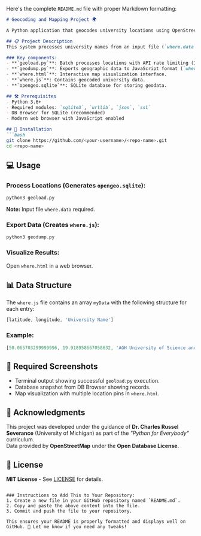 Here's the complete `README.md` file with proper Markdown formatting:  

```markdown
# Geocoding and Mapping Project 🌍

A Python application that geocodes university locations using OpenStreetMap's Nominatim API and visualizes them on an interactive map.

## 📋 Project Description
This system processes university names from an input file (`where.data`), retrieves geographic coordinates via the OpenStreetMap Nominatim API, and stores results in a SQLite database. The data is then exported to a JavaScript file (`where.js`) and visualized using OpenStreetMap with OpenLayers.

### Key components:
- **`geoload.py`**: Batch processes locations with API rate limiting (1 request/sec).
- **`geodump.py`**: Exports geographic data to JavaScript format (`where.js`).
- **`where.html`**: Interactive map visualization interface.
- **`where.js`**: Contains geocoded university data.
- **`opengeo.sqlite`**: SQLite database for storing geodata.

## 🛠️ Prerequisites
- Python 3.6+
- Required modules: `sqlite3`, `urllib`, `json`, `ssl`
- DB Browser for SQLite (recommended)
- Modern web browser with JavaScript enabled

## 🚀 Installation
```bash
git clone https://github.com/<your-username>/<repo-name>.git
cd <repo-name>
```

## 💻 Usage

### Process Locations (Generates `opengeo.sqlite`):
```bash
python3 geoload.py
```
**Note:** Input file `where.data` required.

### Export Data (Creates `where.js`):
```bash
python3 geodump.py
```

### Visualize Results:
Open `where.html` in a web browser.

## 📊 Data Structure
The `where.js` file contains an array `myData` with the following structure for each entry:

```javascript
[latitude, longitude, 'University Name']
```

### Example:
```javascript
[50.065703299999996, 19.918958667058632, 'AGH University of Science and Technology']
```

## 📸 Required Screenshots
- Terminal output showing successful `geoload.py` execution.
- Database snapshot from DB Browser showing records.
- Map visualization with multiple location pins in `where.html`.

## 🙏 Acknowledgments
This project was developed under the guidance of **Dr. Charles Russel Severance** (University of Michigan) as part of the _"Python for Everybody"_ curriculum.  
Data provided by **OpenStreetMap** under the **Open Database License**.

## 📄 License
**MIT License** - See [LICENSE](LICENSE) for details.
```

### Instructions to Add This to Your Repository:
1. Create a new file in your GitHub repository named `README.md`.
2. Copy and paste the above content into the file.
3. Commit and push the file to your repository.

This ensures your README is properly formatted and displays well on GitHub. 🚀 Let me know if you need any tweaks!
